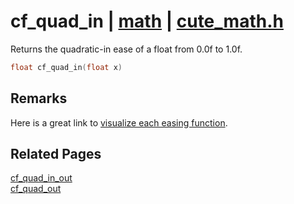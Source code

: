 # cf_quad_in | [math](https://github.com/RandyGaul/cute_framework/blob/master/docs/math/README.md) | [cute_math.h](https://github.com/RandyGaul/cute_framework/blob/master/include/cute_math.h)

Returns the quadratic-in ease of a float from 0.0f to 1.0f.

```cpp
float cf_quad_in(float x)
```

## Remarks

Here is a great link to [visualize each easing function](https://easings.net/).

## Related Pages

[cf_quad_in_out](https://github.com/RandyGaul/cute_framework/blob/master/docs/math/cf_quad_in_out.md)  
[cf_quad_out](https://github.com/RandyGaul/cute_framework/blob/master/docs/math/cf_quad_out.md)  
